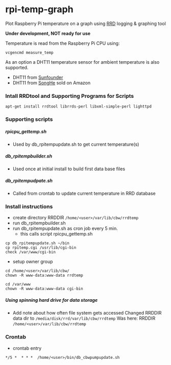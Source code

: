 # rpi-temp-graph
Plot Raspberry Pi temperature on a graph using [RRD](https://oss.oetiker.ch/rrdtool/) logging & graphing tool

**Under development, NOT ready for use**

Temperature is read from the Raspberry Pi CPU using:
```
vcgencmd measure_temp
```
As an option a DHT11 temperature sensor for ambient temperature is also supported.
* DHT11 from [Sunfounder](https://www.sunfounder.com/humiture-sensor-module.html)
* DHT11 from [SongHe](https://www.amazon.com/gp/product/B07T7ZR7MS/ref=ppx_yo_dt_b_search_asin_title) sold on Amazon

### Intall RRDtool and Supporting Programs for Scripts

```
apt-get install rrdtool librrds-perl libxml-simple-perl lighttpd
```

### Supporting scripts

##### rpicpu_gettemp.sh
* Used by db_rpitempupdate.sh to get current temperature(s)
##### db_rpitempbuilder.sh
* Used once at initial install to build first data base files
##### db_rpitempudpate.sh
* Called from crontab to update current temperature in RRD database


### Install instructions

* create directory RRDDIR ```/home/<user>/var/lib/cbw/rrdtemp```
* run db_rpitempbuilder.sh
* run db_rpitempupdate.sh as cron job every 5 min.
  * this calls script rpicpu_gettemp.sh

```
cp db_rpitempupdate.sh ~/bin
cp rpitemp.cgi /usr/lib/cgi-bin
check /var/www/cgi-bin
```
* setup owner group

```
cd /home/<user>/var/lib/cbw/
chown -R www-data:www-data rrdtemp
```

```
cd /var/www
chown -R www-data:www-data cgi-bin
```

##### Using spinning hard drive for data storage
* Add note about how often file system gets accessed
Changed RRDDIR data dir to ```/media/disk/rrd/var/lib/cbw/rrdtemp```
Was here: RRDDIR ```/home/<user>/var/lib/cbw/rrdtemp```

### Crontab

* crontab entry
```
*/5 *  * * *  /home/<user>/bin/db_cbwpumpupdate.sh
```
